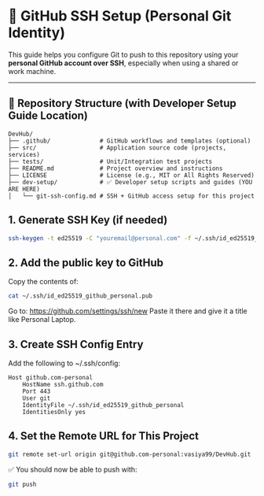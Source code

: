 # 🔐 GitHub SSH Setup (Personal Git Identity)

This guide helps you configure Git to push to this repository using your **personal GitHub account over SSH**, especially when using a shared or work machine.

---

## 📁 Repository Structure (with Developer Setup Guide Location)

```
DevHub/
├── .github/              # GitHub workflows and templates (optional)
├── src/                  # Application source code (projects, services)
├── tests/                # Unit/Integration test projects
├── README.md             # Project overview and instructions
├── LICENSE               # License (e.g., MIT or All Rights Reserved)
├── dev-setup/            # ✅ Developer setup scripts and guides (YOU ARE HERE)
│   └── git-ssh-config.md # SSH + GitHub access setup for this project
```

## 1. Generate SSH Key (if needed)

```bash
ssh-keygen -t ed25519 -C "youremail@personal.com" -f ~/.ssh/id_ed25519_github_personal
```

## 2. Add the public key to GitHub
Copy the contents of:
```bash
cat ~/.ssh/id_ed25519_github_personal.pub
```
Go to: https://github.com/settings/ssh/new
Paste it there and give it a title like Personal Laptop.

## 3. Create SSH Config Entry
Add the following to ~/.ssh/config:

```ssh
Host github.com-personal
    HostName ssh.github.com
    Port 443
    User git
    IdentityFile ~/.ssh/id_ed25519_github_personal
    IdentitiesOnly yes
```

## 4. Set the Remote URL for This Project
```bash
git remote set-url origin git@github.com-personal:vasiya99/DevHub.git
```
✅ You should now be able to push with:
```bash
git push
```